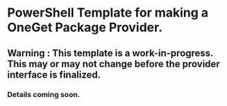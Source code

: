 # PowerShell Template for making a OneGet Package Provider.

## Warning : This template is a work-in-progress. This may or may not change before the provider interface is finalized. 

### Details coming soon.
